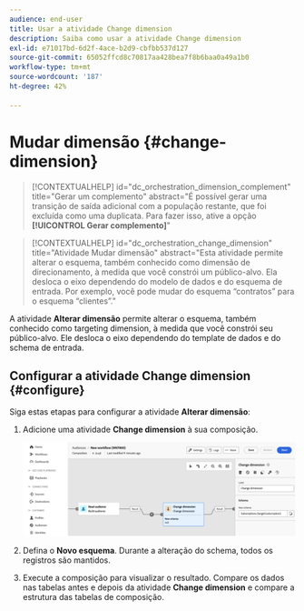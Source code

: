 ```yaml
---
audience: end-user
title: Usar a atividade Change dimension
description: Saiba como usar a atividade Change dimension
exl-id: e71017bd-6d2f-4ace-b2d9-cbfbb537d127
source-git-commit: 65052ffcd8c70817aa428bea7f8b6baa0a49a1b0
workflow-type: tm+mt
source-wordcount: '187'
ht-degree: 42%

---
```


# Mudar dimensão {#change-dimension}

>[!CONTEXTUALHELP]
>id="dc_orchestration_dimension_complement"
>title="Gerar um complemento"
>abstract="É possível gerar uma transição de saída adicional com a população restante, que foi excluída como uma duplicata. Para fazer isso, ative a opção **[!UICONTROL Gerar complemento]**"

>[!CONTEXTUALHELP]
>id="dc_orchestration_change_dimension"
>title="Atividade Mudar dimensão"
>abstract="Esta atividade permite alterar o esquema, também conhecido como dimensão de direcionamento, à medida que você constrói um público-alvo. Ela desloca o eixo dependendo do modelo de dados e do esquema de entrada. Por exemplo, você pode mudar do esquema “contratos” para o esquema “clientes”."

A atividade **Alterar dimensão** permite alterar o esquema, também conhecido como targeting dimension, à medida que você constrói seu público-alvo. Ele desloca o eixo dependendo do template de dados e do schema de entrada.

## Configurar a atividade Change dimension {#configure}

Siga estas etapas para configurar a atividade **Alterar dimensão**:

1. Adicione uma atividade **Change dimension** à sua composição.

   ![](../assets/change-dimension.png)

1. Defina o **Novo esquema**. Durante a alteração do schema, todos os registros são mantidos.

1. Execute a composição para visualizar o resultado. Compare os dados nas tabelas antes e depois da atividade **Change dimension** e compare a estrutura das tabelas de composição.

<!--
## Example {#example}

In this example, we want to send an SMS delivery to all the profiles who have made a purchase. To do this, we first use a **[!UICONTROL Build audience]** activity linked to a custom "Purchase" targeting dimension to target all purchases that occurred.

We then use a **[!UICONTROL Change dimension]** activity to switch the workflow targeting dimension to "Recipients". This allows us to be able to target the recipients who match the query.
-->

